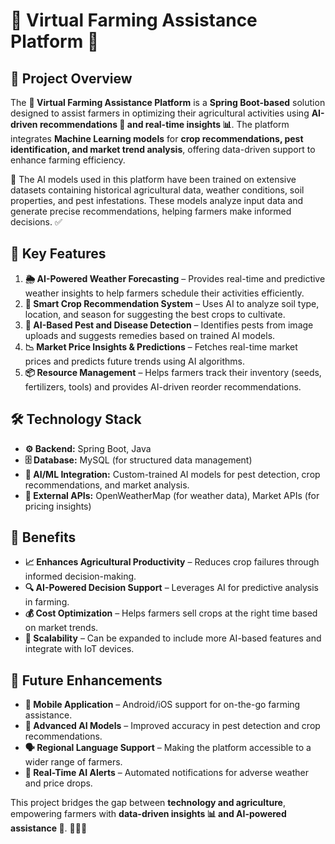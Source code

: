 # 🌾 Virtual Farming Assistance Platform 🚜

## 📌 Project Overview
The **🌱 Virtual Farming Assistance Platform** is a **Spring Boot-based** solution designed to assist farmers in optimizing their agricultural activities using **AI-driven recommendations 🤖 and real-time insights 📊**. The platform integrates **Machine Learning models** for **crop recommendations, pest identification, and market trend analysis**, offering data-driven support to enhance farming efficiency.

🧠 The AI models used in this platform have been trained on extensive datasets containing historical agricultural data, weather conditions, soil properties, and pest infestations. These models analyze input data and generate precise recommendations, helping farmers make informed decisions. ✅

## 🌟 Key Features
1. **🌦️ AI-Powered Weather Forecasting** – Provides real-time and predictive weather insights to help farmers schedule their activities efficiently.
2. **🌾 Smart Crop Recommendation System** – Uses AI to analyze soil type, location, and season for suggesting the best crops to cultivate.
3. **🐛 AI-Based Pest and Disease Detection** – Identifies pests from image uploads and suggests remedies based on trained AI models.
4. **📉 Market Price Insights & Predictions** – Fetches real-time market prices and predicts future trends using AI algorithms.
5. **📦 Resource Management** – Helps farmers track their inventory (seeds, fertilizers, tools) and provides AI-driven reorder recommendations.

## 🛠️ Technology Stack
- **⚙️ Backend:** Spring Boot, Java
- **🗄️ Database:** MySQL (for structured data management)
- **🤖 AI/ML Integration:** Custom-trained AI models for pest detection, crop recommendations, and market analysis.
- **🔗 External APIs:** OpenWeatherMap (for weather data), Market APIs (for pricing insights)

## 🎯 Benefits
- **📈 Enhances Agricultural Productivity** – Reduces crop failures through informed decision-making.
- **🔍 AI-Powered Decision Support** – Leverages AI for predictive analysis in farming.
- **💰 Cost Optimization** – Helps farmers sell crops at the right time based on market trends.
- **📡 Scalability** – Can be expanded to include more AI-based features and integrate with IoT devices.

## 🚀 Future Enhancements
- **📱 Mobile Application** – Android/iOS support for on-the-go farming assistance.
- **🧠 Advanced AI Models** – Improved accuracy in pest detection and crop recommendations.
- **🗣️ Regional Language Support** – Making the platform accessible to a wider range of farmers.
- **📢 Real-Time AI Alerts** – Automated notifications for adverse weather and price drops.

This project bridges the gap between **technology and agriculture**, empowering farmers with **data-driven insights 📊 and AI-powered assistance 🤖**. 🌿🚜✨
